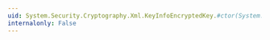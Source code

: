 ```yaml
---
uid: System.Security.Cryptography.Xml.KeyInfoEncryptedKey.#ctor(System.Security.Cryptography.Xml.EncryptedKey)
internalonly: False
---
```

